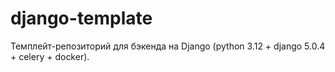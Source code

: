 # django-template

Темплейт-репозиторий для бэкенда на Django (python 3.12 + django 5.0.4 + celery + docker).
